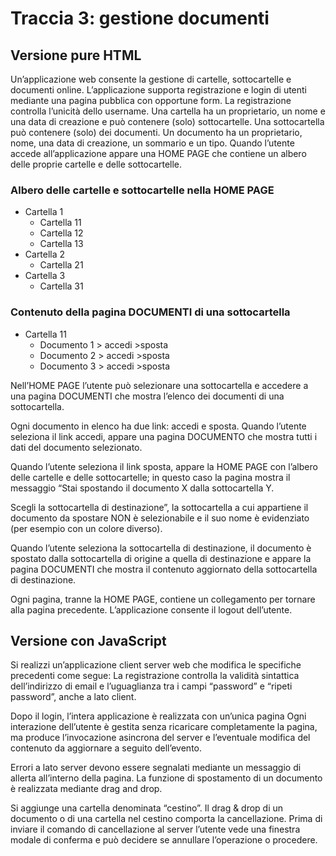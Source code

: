 # Traccia 3: gestione documenti

## Versione pure HTML

Un’applicazione web consente la gestione di cartelle, sottocartelle e documenti online. L’applicazione supporta registrazione e login di utenti mediante una pagina pubblica con opportune form. La registrazione controlla l’unicità dello username. Una cartella ha un proprietario, un nome e una data di creazione e può contenere (solo) sottocartelle. Una sottocartella può contenere (solo) dei documenti. Un documento ha un proprietario, nome, una data di creazione, un sommario e un tipo. Quando l’utente accede all’applicazione appare una HOME PAGE che contiene un albero delle proprie cartelle e delle sottocartelle.

### Albero delle cartelle e sottocartelle nella HOME PAGE

- Cartella 1
  - Cartella 11
  - Cartella 12
  - Cartella 13
- Cartella 2
  - Cartella 21
- Cartella 3
  - Cartella 31

### Contenuto della pagina DOCUMENTI di una sottocartella

- Cartella 11
  - Documento 1 > accedi >sposta
  - Documento 2 > accedi >sposta
  - Documento 3 > accedi >sposta

Nell’HOME PAGE l’utente può selezionare una sottocartella e accedere a una pagina DOCUMENTI che mostra l’elenco dei documenti di una sottocartella.

Ogni documento in elenco ha due link: accedi e sposta. Quando l’utente seleziona il link accedi, appare una pagina DOCUMENTO che mostra tutti i dati del documento selezionato.

Quando l’utente seleziona il link sposta, appare la HOME PAGE con l’albero delle cartelle e delle sottocartelle; in questo caso la pagina mostra il messaggio “Stai spostando il documento X dalla sottocartella Y.

Scegli la sottocartella di destinazione”, la sottocartella a cui appartiene il documento da spostare NON è selezionabile e il suo nome è evidenziato (per esempio con un colore diverso).

Quando l’utente seleziona la sottocartella di destinazione, il documento è spostato dalla sottocartella di origine a quella di destinazione e appare la pagina DOCUMENTI che mostra il contenuto aggiornato della sottocartella di destinazione.

Ogni pagina, tranne la HOME PAGE, contiene un collegamento per tornare alla pagina precedente. L’applicazione consente il logout dell’utente.

## Versione con JavaScript

Si realizzi un’applicazione client server web che modifica le specifiche precedenti come segue:
La registrazione controlla la validità sintattica dell’indirizzo di email e l’uguaglianza tra i campi “password” e “ripeti password”, anche a lato client.

Dopo il login, l’intera applicazione è realizzata con un’unica pagina
Ogni interazione dell’utente è gestita senza ricaricare completamente la pagina, ma produce l’invocazione asincrona del server e l’eventuale modifica del contenuto da aggiornare a seguito dell’evento.

Errori a lato server devono essere segnalati mediante un messaggio di allerta all’interno della pagina.
La funzione di spostamento di un documento è realizzata mediante drag and drop.

Si aggiunge una cartella denominata “cestino”. Il drag & drop di un documento o di una cartella nel cestino comporta la cancellazione. Prima di inviare il comando di cancellazione al server l’utente vede una finestra modale di conferma e può decidere se annullare l’operazione o procedere.
